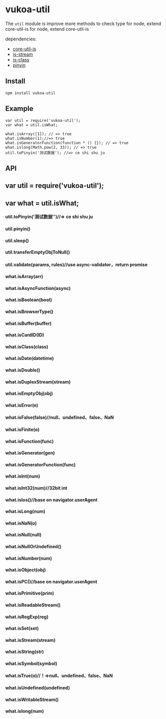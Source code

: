 # vukoa-util
The `util` module is improve more methods to check type for node, extend core-util-is for node, extend core-util-is

dependencies:

- [core-util-is](https://github.com/isaacs/core-util-is)
- [is-stream](https://github.com/rvagg/isstream)
- [is-class](https://github.com/miguelmota/is-class)
- [pinyin](https://github.com/hotoo/pinyin)

## Install

```
npm install vukoa-util
```
## Example

```
var util = require('vukoa-util');
var what = util.isWhat;

what.isArray([1]); // => true
what.isNumber(1);//=> true
what.isGeneratorFunction(function * () {}); // => true
what.islong(Math.pow(2, 33)); // => true
util.toPinyin('测试数据'); //=> ce shi shu ju
```

## API

## var util = require('vukoa-util');
## var what = util.isWhat;

#### util.toPinyin('测试数据'')//=> ce shi shu ju
#### util.pinyin()
#### util.sleep()
#### util.transferEmptyObjToNull()
#### util.validate(params, rules)//use async-validator，return promise


#### what.isArray(arr)
#### what.isAsyncFunction(async)
#### what.isBoolean(bool)
#### what.isBrowserType()
#### what.isBuffer(buffer)
#### what.isCardID(ID)
#### what.isClass(class)
#### what.isDate(datetime)
#### what.isDouble()
#### what.isDuplexStream(stream)
#### what.isEmptyObj(obj)
#### what.isError(e)
#### what.isFalse(false)//null、undefined、false、NaN
#### what.isFinite(o)
#### what.isFunction(func)
#### what.isGenerator(gen)
#### what.isGeneratorFunction(func)
#### what.isInt(num)
#### what.isInt32(num)//32bit int
#### what.isIos()//base on navigator.userAgent
#### what.isLong(num)
#### what.isNaN(o)
#### what.isNull(null)
#### what.isNullOrUndefined()
#### what.isNumber(num)
#### what.isObject(obj)
#### what.isPC()//base on navigator.userAgent
#### what.isPrimitive(prim)
#### what.isReadableStream()
#### what.isRegExp(reg)
#### what.isSet(set)
#### what.isStream(stream)
#### what.isString(str)
#### what.isSymbol(symbol)
#### what.isTrue(o)//！=>null、undefined、false、NaN
#### what.isUndefined(undefined)
#### what.isWritableStream()
#### what.islong(num)


